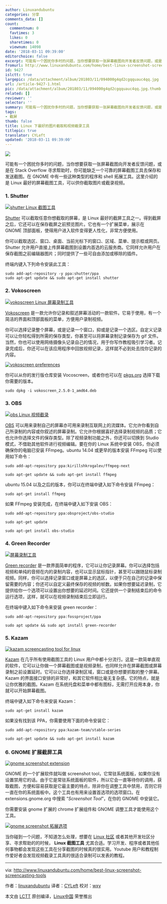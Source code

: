 ```yaml
---
author: Linuxandubuntu
categories: 分享
comments_data: []
count:
  commentnum: 0
  favtimes: 3
  likes: 0
  sharetimes: 0
  viewnum: 14098
date: '2018-03-11 09:39:00'
editorchoice: false
excerpt: 可能有一个困扰你多时的问题，当你想要获取一张屏幕截图向开发者反馈问题，或是在 Stack Overflow 寻求帮助时，你可能缺乏一个可靠的屏幕截图工具去保存和发送截图。
fromurl: http://www.linuxandubuntu.com/home/best-linux-screenshot-screencasting-tools
id: 9427
islctt: true
largepic: /data/attachment/album/201803/11/094000g4qd2cgqquauc4qq.jpg
url: /article-9427-1.html
pic: /data/attachment/album/201803/11/094000g4qd2cgqquauc4qq.jpg.thumb.jpg
related: []
reviewer: ''
selector: ''
summary: 可能有一个困扰你多时的问题，当你想要获取一张屏幕截图向开发者反馈问题，或是在 Stack Overflow 寻求帮助时，你可能缺乏一个可靠的屏幕截图工具去保存和发送截图。
tags:
- 截屏
thumb: false
title: Linux 下最好的图片截取和视频截录工具
titlepic: true
translator: CYLeft
updated: '2018-03-11 09:39:00'
---
```


![](/data/attachment/album/201803/11/094000g4qd2cgqquauc4qq.jpg)


可能有一个困扰你多时的问题，当你想要获取一张屏幕截图向开发者反馈问题，或是在 Stack Overflow 寻求帮助时，你可能缺乏一个可靠的屏幕截图工具去保存和发送截图。在 GNOME 中有一些这种类型的程序和 shell 拓展工具。这里介绍的是 Linux 最好的屏幕截图工具，可以供你截取图片或截录视频。


### 1. Shutter


[![shutter Linux 截图工具](/data/attachment/album/201803/11/094000rrxkhnhzp4wbhrob.jpg)](http://www.linuxandubuntu.com/uploads/2/1/1/5/21152474/shutter-linux-screenshot-taking-tools_orig.jpg)


[Shutter](http://shutter-project.org/) 可以截取任意你想截取的屏幕，是 Linux 最好的截屏工具之一。得到截屏之后，它还可以在保存截屏之前预览图片。它也有一个扩展菜单，展示在 GNOME 顶部面板，使得用户进入软件变得更人性化，非常方便使用。


你可以截取选区、窗口、桌面、当前光标下的窗口、区域、菜单、提示框或网页。Shutter 允许用户直接上传屏幕截图到设置内首选的云服务商。它同样允许用户在保存截图之前编辑器图片；同时提供了一些可自由添加或移除的插件。


终端内键入下列命令安装此工具：



```
sudo add-apt-repository -y ppa:shutter/ppa
sudo apt-get update && sudo apt-get install shutter

```

### 2. Vokoscreen


[![vokoscreen Linux 屏幕录制工具](/data/attachment/album/201803/11/094001rip1vxp5v5mpm0e5.jpg)](http://www.linuxandubuntu.com/uploads/2/1/1/5/21152474/vokoscreen-screencasting-tool-for-linux_orig.jpg)


[Vokoscreen](https://github.com/vkohaupt/vokoscreen) 是一款允许你记录和叙述屏幕活动的一款软件。它易于使用，有一个简洁的界面和顶部面板的菜单，方便用户录制视频。


你可以选择记录整个屏幕，或是记录一个窗口，抑或是记录一个选区。自定义记录可以让你轻松得到所需的保存类型，你甚至可以将屏幕录制记录保存为 gif 文件。当然，你也可以使用网络摄像头记录自己的情况，用于你写作教程吸引学习者。记录完成后，你还可以在该应用程序中回放视频记录，这样就不必到处去找你记录的内容。


[![vokoscreen preferences](/data/attachment/album/201803/11/094001fhcx3tmcazk1n7kr.jpg)](http://www.linuxandubuntu.com/uploads/2/1/1/5/21152474/vokoscreen-preferences_orig.jpg)


你可以从你的发行版仓库安装 Vocoscreen，或者你也可以在 [pkgs.org](https://pkgs.org/download/vokoscreen) 选择下载你需要的版本。



```
sudo dpkg -i vokoscreen_2.5.0-1_amd64.deb

```

### 3. OBS


[![obs Linux 视频截录](/data/attachment/album/201803/11/094001un32kszsnntqyc2m.jpg)](http://www.linuxandubuntu.com/uploads/2/1/1/5/21152474/obs-linux-screencasting-tool_orig.jpg)


[OBS](https://obsproject.com/) 可以用来录制自己的屏幕亦可用来录制互联网上的流媒体。它允许你看到自己所录制的内容或你叙述的屏幕录制。它允许你根据喜好选择录制视频的品质；它也允许你选择文件的保存类型。除了视频录制功能之外，你还可以切换到 Studio 模式，不借助其他软件进行视频编辑。要在你的 Linux 系统中安装 OBS，你必须确保你的电脑已安装 FFmpeg。ubuntu 14.04 或更早的版本安装 FFmpeg 可以使用如下命令：



```
sudo add-apt-repository ppa:kirillshkrogalev/ffmpeg-next

sudo apt-get update && sudo apt-get install ffmpeg

```

ubuntu 15.04 以及之后的版本，你可以在终端中键入如下命令安装 FFmpeg：



```
sudo apt-get install ffmpeg

```

​如果 FFmpeg 安装完成，在终端中键入如下安装 OBS：



```
sudo add-apt-repository ppa:obsproject/obs-studio

sudo apt-get update

sudo apt-get install obs-studio

```

### 4. Green Recorder


[![屏幕录制工具](/data/attachment/album/201803/11/094002xj841c0j840yxjyv.jpg)](http://www.linuxandubuntu.com/uploads/2/1/1/5/21152474/green-recording-linux-tool_orig.jpg)


[Green recorder](https://github.com/foss-project/green-recorder) 是一款界面简单的程序，它可以让你记录屏幕。你可以选择包括视频和单纯的音频在内的录制内容，也可以显示鼠标指针，甚至可以跟随鼠标录制视频。同样，你可以选择记录窗口或是屏幕上的选区，以便于只在自己的记录中保留需要的内容；你还可以自定义最终保存的视频的帧数。如果你想要延迟录制，它提供给你一个选项可以设置出你想要的延迟时间。它还提供一个录制结束后的命令运行选项，这样，就可以在视频录制结束后立即运行。​


在终端中键入如下命令来安装 green recorder：



```
sudo add-apt-repository ppa:fossproject/ppa

sudo apt update && sudo apt install green-recorder

```

### 5. Kazam


[![kazam screencasting tool for linux](/data/attachment/album/201803/11/094002ykvt4tkhhfvaamvc.jpg)](http://www.linuxandubuntu.com/uploads/2/1/1/5/21152474/kazam-screencasting-tool-for-linux_orig.jpg)


[Kazam](https://launchpad.net/kazam) 在几乎所有使用截图工具的 Linux 用户中都十分流行。这是一款简单直观的软件，它可以让你做一个屏幕截图或是视频录制，也同样允许在屏幕截图或屏幕录制之前设置延时。它可以让你选择录制区域，窗口或是你想要抓取的整个屏幕。Kazam 的界面接口安排的非常好，和其它软件相比毫无复杂感。它的特点，就是让你优雅的截图。Kazam 在系统托盘和菜单中都有图标，无需打开应用本身，你就可以开始屏幕截图。​​


终端中键入如下命令来安装 Kazam：



```
sudo apt-get install kazam

```

​如果没有找到该 PPA，你需要使用下面的命令安装它：



```
sudo add-apt-repository ppa:kazam-team/stable-series

sudo apt-get update && sudo apt-get install kazam

```

### 6. GNOME 扩展截屏工具


[![gnome screenshot extension](/data/attachment/album/201803/11/094002qtrss5b493lbxdyl.jpg)](http://www.linuxandubuntu.com/uploads/2/1/1/5/21152474/gnome-screenshot-extension-compressed_orig.jpg)


GNOME 的一个扩展软件就叫做 screenshot tool，它常驻系统面板，如果你没有设置禁用它的话。由于它是常驻系统面板的软件，所以它会一直等待你的调用，获取截图，方便和容易获取是它最主要的特点，除非你在调整工具中禁用，否则它将一直在你的系统面板中。这个工具也有用来设置首选项的选项窗口。在 extensions.gnome.org 中搜索 “*Screenshot Tool*”，在你的 GNOME 中安装它。


你需要安装 gnome 扩展的 chrome 扩展组件和 GNOME 调整工具才能使用这个工具。


[![gnome screenshot 拓展选项](/data/attachment/album/201803/11/094003mrmb0buf03cb3buc.jpg)](http://www.linuxandubuntu.com/uploads/2/1/1/5/21152474/gnome-screenshot-extension-preferences_orig.jpg)


当你碰到一个问题，不知道怎么处理，想要在 [Linux 社区](http://www.linuxandubuntu.com/home/top-10-communities-to-help-you-learn-linux) 或者其他开发社区分享、寻求帮助的的时候， **Linux 截图工具** 尤其合适。学习开发、程序或者其他任何事物都会发现这些工具在分享截图的时候真的很实用。Youtube 用户和教程制作爱好者会发现视频截录工具真的很适合录制可以发表的教程。




---


via: <http://www.linuxandubuntu.com/home/best-linux-screenshot-screencasting-tools>


作者：[linuxandubuntu](http://www.linuxandubuntu.com) 译者：[CYLeft](https://github.com/CYLeft) 校对：[wxy](https://github.com/wxy)


本文由 [LCTT](https://github.com/LCTT/TranslateProject) 原创编译，[Linux中国](https://linux.cn/) 荣誉推出